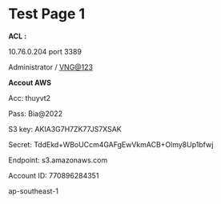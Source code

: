 # Test Page 1

**ACL :**&#x20;

10.76.0.204 port 3389

Administrator / [VNG@123](mailto:VNG@123)

**Accout AWS**



Acc: thuyvt2

&#x20;

Pass: Bia@2022

&#x20;

S3 key: AKIA3G7H7ZK77JS7XSAK

&#x20;

Secret: TddEkd+WBoUCcm4GAFgEwVkmACB+Olmy8Up1bfwj

&#x20;

Endpoint: s3.amazonaws.com

&#x20;

Account ID: 770896284351

&#x20;

ap-southeast-1
